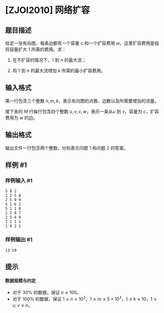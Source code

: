 # [ZJOI2010] 网络扩容

## 题目描述

给定一张有向图，每条边都有一个容量 $c$ 和一个扩容费用 $w$。这里扩容费用是指将容量扩大 $1$ 所需的费用。求： 

1. 在不扩容的情况下，$1$ 到 $n$ 的最大流；

2. 将 $1$ 到 $n$ 的最大流增加 $k$ 所需的最小扩容费用。

## 输入格式

第一行包含三个整数 $n,m,k$，表示有向图的点数、边数以及所需要增加的流量。

接下来的 $M$ 行每行包含四个整数 $u,v,c,w$，表示一条从$u$ 到 $v$，容量为 $c$，扩容费用为 $w$ 的边。

## 输出格式

输出文件一行包含两个整数，分别表示问题 $1$ 和问题 $2$ 的答案。

## 样例 #1

### 样例输入 #1

```
5 8 2
1 2 5 8
2 5 9 9
5 1 6 2
5 1 1 8
1 2 8 7
2 5 4 9
1 2 1 1
1 4 2 1
```

### 样例输出 #1

```
13 19
```

## 提示

#### 数据规模与约定

- 对于 $30\%$ 的数据，保证 $n\le 100$。
- 对于 $100\%$ 的数据，保证 $1\le n\le 10^3$，$1\le m\le 5\times 10^3$，$1\le k\le 10$，$1 \leq u, v \leq n$。